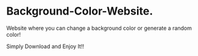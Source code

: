 # Background-Color-Website.

Website where you can change a background color or generate a random color!

Simply Download and Enjoy It!!

